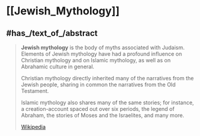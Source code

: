 
# [[Jewish_Mythology]] 

## #has_/text_of_/abstract 

> **Jewish mythology** is the body of myths associated with Judaism. 
> Elements of Jewish mythology have had a profound influence on Christian mythology 
> and on Islamic mythology, as well as on Abrahamic culture in general. 
> 
> Christian mythology directly inherited many of the narratives from the Jewish people, 
> sharing in common the narratives from the Old Testament. 
> 
> Islamic mythology also shares many of the same stories; 
> for instance, a creation-account spaced out over six periods, 
> the legend of Abraham, the stories of Moses and the Israelites, and many more.
>
> [Wikipedia](https://en.wikipedia.org/wiki/Jewish%20mythology) 

